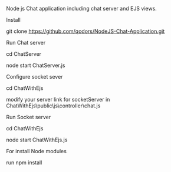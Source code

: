 Node js Chat application including chat server and EJS views.


Install

git clone https://github.com/qodors/NodeJS-Chat-Application.git


Run Chat server

cd ChatServer

node start ChatServer.js

Configure socket sever

cd ChatWithEjs

modify your server link for socketServer in ChatWithEjs\public\js\controller\chat.js

Run Socket server

cd ChatWithEjs

node start ChatWithEjs.js


For install Node modules

run npm install





